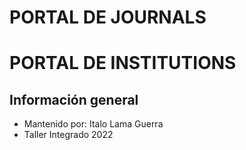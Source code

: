 # PORTAL DE JOURNALS
# PORTAL DE INSTITUTIONS
## Información general
- Mantenido por:  Italo Lama Guerra
- Taller Integrado 2022